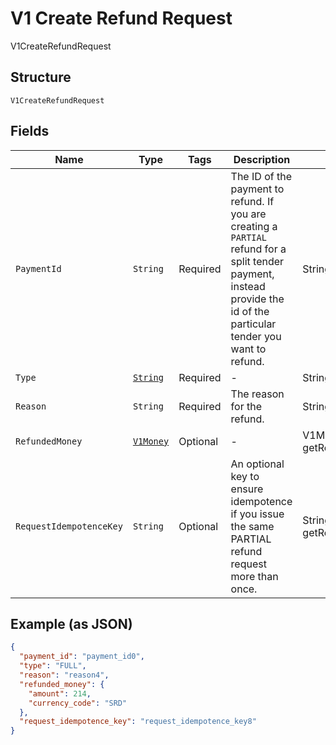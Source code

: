 
# V1 Create Refund Request

V1CreateRefundRequest

## Structure

`V1CreateRefundRequest`

## Fields

| Name | Type | Tags | Description | Getter |
|  --- | --- | --- | --- | --- |
| `PaymentId` | `String` | Required | The ID of the payment to refund. If you are creating a `PARTIAL`<br>refund for a split tender payment, instead provide the id of the<br>particular tender you want to refund. | String getPaymentId() |
| `Type` | [`String`](../../doc/models/v1-create-refund-request-type.md) | Required | - | String getType() |
| `Reason` | `String` | Required | The reason for the refund. | String getReason() |
| `RefundedMoney` | [`V1Money`](../../doc/models/v1-money.md) | Optional | - | V1Money getRefundedMoney() |
| `RequestIdempotenceKey` | `String` | Optional | An optional key to ensure idempotence if you issue the same PARTIAL refund request more than once. | String getRequestIdempotenceKey() |

## Example (as JSON)

```json
{
  "payment_id": "payment_id0",
  "type": "FULL",
  "reason": "reason4",
  "refunded_money": {
    "amount": 214,
    "currency_code": "SRD"
  },
  "request_idempotence_key": "request_idempotence_key8"
}
```

